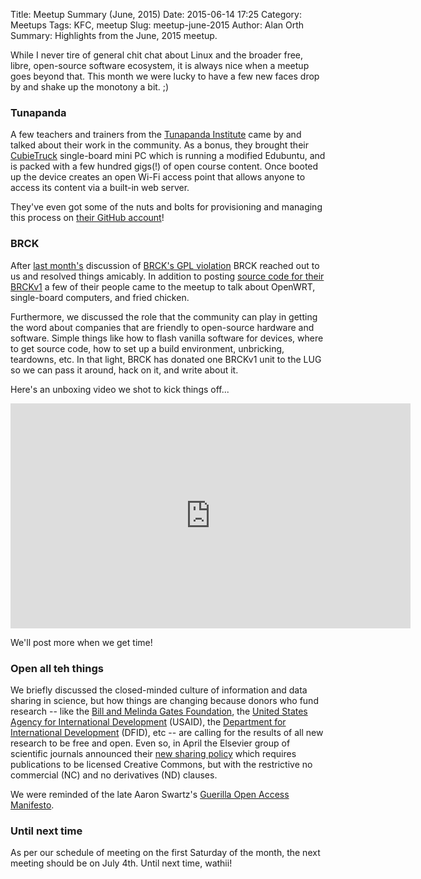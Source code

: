 Title: Meetup Summary (June, 2015)
Date: 2015-06-14 17:25
Category: Meetups
Tags: KFC, meetup
Slug: meetup-june-2015
Author: Alan Orth
Summary: Highlights from the June, 2015 meetup.

While I never tire of general chit chat about Linux and the broader free, libre, open-source software ecosystem, it is always nice when a meetup goes beyond that. This month we were lucky to have a few new faces drop by and shake up the monotony a bit. ;)

### Tunapanda
A few teachers and trainers from the [Tunapanda Institute](http://tunapanda.org/) came by and talked about their work in the community. As a bonus, they brought their [CubieTruck](http://www.cubietruck.com/) single-board mini PC which is running a modified Edubuntu, and is packed with a few hundred gigs(!) of open course content. Once booted up the device creates an open Wi-Fi access point that allows anyone to access its content via a built-in web server. 

They've even got some of the nuts and bolts for provisioning and managing this process on [their GitHub account](https://github.com/tunapanda)!

### BRCK
After [last month's](https://nairobilug.or.ke/2015/05/meetup-may-2015.html) discussion of [BRCK's GPL violation](https://nairobilug.or.ke/2015/05/brck-violating-gpl.html) BRCK reached out to us and resolved things amicably. In addition to posting [source code for their BRCKv1](https://www.brck.com/open-source-compliance/) a few of their people came to the meetup to talk about OpenWRT, single-board computers, and fried chicken.

Furthermore, we discussed the role that the community can play in getting the word about companies that are friendly to open-source hardware and software. Simple things like how to flash vanilla software for devices, where to get source code, how to set up a build environment, unbricking, teardowns, etc. In that light, BRCK has donated one BRCKv1 unit to the LUG so we can pass it around, hack on it, and write about it.

Here's an unboxing video we shot to kick things off...

<iframe width="640" height="360" src="https://www.youtube-nocookie.com/embed/SV9qVZQcKck" frameborder="0" allowfullscreen></iframe>

We'll post more when we get time!

### Open all teh things
We briefly discussed the closed-minded culture of information and data sharing in science, but how things are changing because donors who fund research -- like the [Bill and Melinda Gates Foundation](http://www.gatesfoundation.org/), the [United States Agency for International Development](http://www.usaid.gov/) (USAID), the [Department for International Development](https://www.gov.uk/government/organisations/department-for-international-development) (DFID), etc -- are calling for the results of all new research to be free and open. Even so, in April the Elsevier group of scientific journals announced their [new sharing policy](https://www.elsevier.com/connect/elsevier-updates-its-policies-perspectives-and-services-on-article-sharing) which requires publications to be licensed Creative Commons, but with the restrictive no commercial (NC) and no derivatives (ND) clauses.

We were reminded of the late Aaron Swartz's [Guerilla Open Access Manifesto](https://archive.org/stream/GuerillaOpenAccessManifesto/Goamjuly2008_djvu.txt).

### Until next time
As per our schedule of meeting on the first Saturday of the month, the next meeting should be on July 4th. Until next time, wathii!

